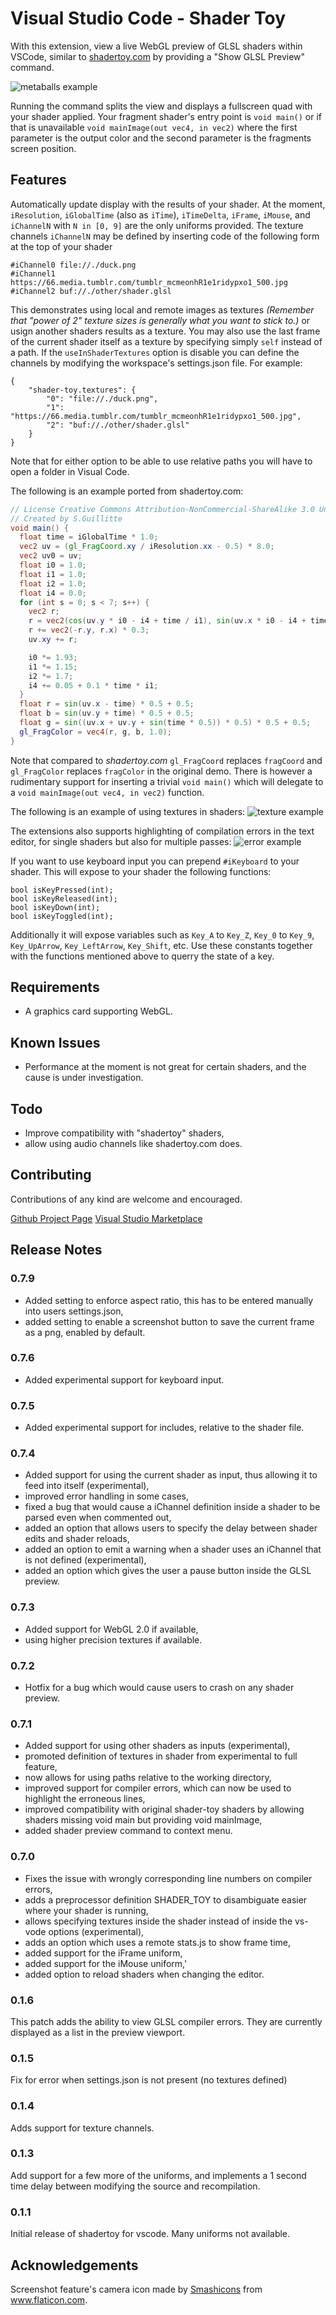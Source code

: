 # Visual Studio Code - Shader Toy

With this extension, view a live WebGL preview of GLSL shaders within VSCode, similar to [shadertoy.com](https://www.shadertoy.com/) by providing a "Show GLSL Preview" command.

![metaballs example](https://raw.githubusercontent.com/stevensona/shader-toy/master/images/example.png)

 Running the command splits the view and displays a fullscreen quad with your shader applied. Your fragment shader's entry point is ```void main()``` or if that is unavailable ```void mainImage(out vec4, in vec2)``` where the first parameter is the output color and the second parameter is the fragments screen position.

## Features

Automatically update display with the results of your shader. At the moment, ```iResolution```, ```iGlobalTime``` (also as ```iTime```), ```iTimeDelta```, ```iFrame```, ```iMouse```, and ```iChannelN``` with ```N in [0, 9]``` are the only uniforms provided. The texture channels ```iChannelN``` may be defined by inserting code of the following form at the top of your shader
```
#iChannel0 file://./duck.png
#iChannel1 https://66.media.tumblr.com/tumblr_mcmeonhR1e1ridypxo1_500.jpg
#iChannel2 buf://./other/shader.glsl
```
This demonstrates using local and remote images as textures *(Remember that "power of 2" texture sizes is generally what you want to stick to.)* or usign another shaders results as a texture. You may also use the last frame of the current shader itself as a texture by specifying simply ```self``` instead of a path.
If the ```useInShaderTextures``` option is disable you can define the channels by modifying the workspace's settings.json file. For example:
```
{
    "shader-toy.textures": {
        "0": "file://./duck.png",
        "1": "https://66.media.tumblr.com/tumblr_mcmeonhR1e1ridypxo1_500.jpg",
        "2": "buf://./other/shader.glsl"
    }
}
```
Note that for either option to be able to use relative paths you will have to open a folder in Visual Code.

The following is an example ported from shadertoy.com:
```glsl
// License Creative Commons Attribution-NonCommercial-ShareAlike 3.0 Unported License.
// Created by S.Guillitte
void main() {
  float time = iGlobalTime * 1.0;
  vec2 uv = (gl_FragCoord.xy / iResolution.xx - 0.5) * 8.0;
  vec2 uv0 = uv;
  float i0 = 1.0;
  float i1 = 1.0;
  float i2 = 1.0;
  float i4 = 0.0;
  for (int s = 0; s < 7; s++) {
    vec2 r;
    r = vec2(cos(uv.y * i0 - i4 + time / i1), sin(uv.x * i0 - i4 + time / i1)) / i2;
    r += vec2(-r.y, r.x) * 0.3;
    uv.xy += r;

    i0 *= 1.93;
    i1 *= 1.15;
    i2 *= 1.7;
    i4 += 0.05 + 0.1 * time * i1;
  }
  float r = sin(uv.x - time) * 0.5 + 0.5;
  float b = sin(uv.y + time) * 0.5 + 0.5;
  float g = sin((uv.x + uv.y + sin(time * 0.5)) * 0.5) * 0.5 + 0.5;
  gl_FragColor = vec4(r, g, b, 1.0);
}
```
Note that compared to *shadertoy.com* ```gl_FragCoord``` replaces ```fragCoord``` and ```gl_FragColor``` replaces ```fragColor``` in the original demo. There is however a rudimentary support for inserting a trivial ```void main()``` which will delegate to a ```void mainImage(out vec4, in vec2)``` function.

The following is an example of using textures in shaders:
![texture example](https://raw.githubusercontent.com/stevensona/shader-toy/master/images/example2.png)

The extensions also supports highlighting of compilation errors in the text editor, for single shaders but also for multiple passes:
![error example](https://raw.githubusercontent.com/stevensona/shader-toy/master/images/example3.png)

If you want to use keyboard input you can prepend ```#iKeyboard``` to your shader. This will expose to your shader the following functions:
```
bool isKeyPressed(int);
bool isKeyReleased(int);
bool isKeyDown(int);
bool isKeyToggled(int);
```
Additionally it will expose variables such as ```Key_A``` to ```Key_Z```, ```Key_0``` to ```Key_9```, ```Key_UpArrow```, ```Key_LeftArrow```, ```Key_Shift```, etc. Use these constants together with the functions mentioned above to querry the state of a key. 

## Requirements

* A graphics card supporting WebGL.

## Known Issues

* Performance at the moment is not great for certain shaders, and the cause is under investigation.

## Todo

* Improve compatibility with "shadertoy" shaders,
* allow using audio channels like shadertoy.com does.

## Contributing

Contributions of any kind are welcome and encouraged.

[Github Project Page](https://github.com/stevensona/shader-toy)
[Visual Studio Marketplace](https://marketplace.visualstudio.com/items?itemName=stevensona.shader-toy)

## Release Notes

### 0.7.9
* Added setting to enforce aspect ratio, this has to be entered manually into users settings.json,
* added setting to enable a screenshot button to save the current frame as a png, enabled by default.

### 0.7.6
* Added experimental support for keyboard input.

### 0.7.5
* Added experimental support for includes, relative to the shader file.

### 0.7.4

* Added support for using the current shader as input, thus allowing it to feed into itself (experimental),
* improved error handling in some cases,
* fixed a bug that would cause a iChannel definition inside a shader to be parsed even when commented out,
* added an option that allows users to specify the delay between shader edits and shader reloads,
* added an option to emit a warning when a shader uses an iChannel that is not defined (experimental),
* added an option which gives the user a pause button inside the GLSL preview.

### 0.7.3

* Added support for WebGL 2.0 if available,
* using higher precision textures if available.

### 0.7.2

* Hotfix for a bug which would cause users to crash on any shader preview.

### 0.7.1

* Added support for using other shaders as inputs (experimental),
* promoted definition of textures in shader from experimental to full feature,
* now allows for using paths relative to the working directory,
* improved support for compiler errors, which can now be used to highlight the erroneous lines,
* improved compatibility with original shader-toy shaders by allowing shaders missing void main but providing void mainImage,
* added shader preview command to context menu.

### 0.7.0

* Fixes the issue with wrongly corresponding line numbers on compiler errors,
* adds a preprocessor definition SHADER_TOY to disambiguate easier where your shader is running,
* allows specifying textures inside the shader instead of inside the vs-vode options (experimental),
* adds an option which uses a remote stats.js to show frame time,
* added support for the iFrame uniform,
* added support for the iMouse uniform,'
* added option to reload shaders when changing the editor.

### 0.1.6

This patch adds the ability to view GLSL compiler errors. They are currently displayed as a list in the preview viewport.

### 0.1.5

Fix for error when settings.json is not present (no textures defined)

### 0.1.4

Adds support for texture channels.

### 0.1.3

Add support for a few more of the uniforms, and implements a 1 second time delay between modifying the source and recompilation.

### 0.1.1

Initial release of shadertoy for vscode. Many uniforms not available.

## Acknowledgements

Screenshot feature's camera icon made by [Smashicons](https://www.flaticon.com/authors/smashicons) from www.flaticon.com.
